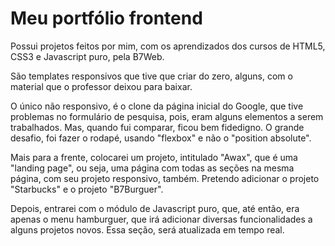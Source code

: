 # Meu portfólio frontend

Possui projetos feitos por mim, com os aprendizados dos cursos de HTML5, CSS3 e Javascript puro, pela B7Web.

São templates responsivos que tive que criar do zero, alguns, com o material que o professor deixou para baixar.

O único não responsivo, é o clone da página inicial do Google, que tive problemas no formulário de pesquisa, pois, eram alguns elementos a serem trabalhados. Mas, quando fui comparar, ficou bem fidedigno. O grande desafio, foi fazer o rodapé, usando "flexbox" e não o "position absolute".

Mais para a frente, colocarei um projeto, intitulado "Awax", que é uma "landing page", ou seja, uma página com todas as seções na mesma página, com seu projeto responsivo, também. Pretendo adicionar o projeto "Starbucks" e o projeto "B7Burguer".

Depois, entrarei com o módulo de Javascript puro, que, até então, era apenas o menu hamburguer, que irá adicionar diversas funcionalidades a alguns projetos novos. Essa seção, será atualizada em tempo real.
